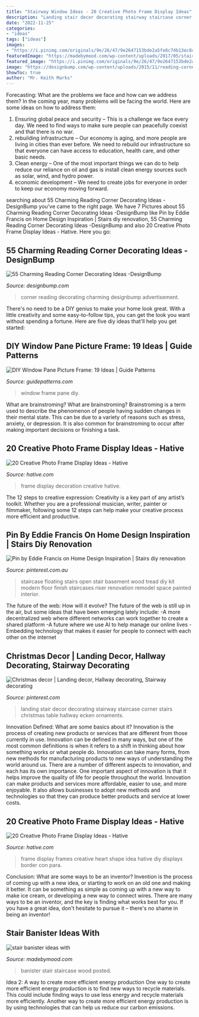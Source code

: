 ```yaml
---
title: "Stairway Window Ideas - 20 Creative Photo Frame Display Ideas"
description: "Landing stair decor decorating stairway staircase corner stairs christmas table hallway ecken ornaments"
date: "2022-11-25"
categories:
- "ideas"
tags: ["ideas"]
images:
- "https://i.pinimg.com/originals/9e/26/47/9e2647153bde2a5fe8c74b13ec8c014c.jpg"
featuredImage: "https://madebymood.com/wp-content/uploads/2017/05/stair-banister-ideas-with-.jpg"
featured_image: "https://i.pinimg.com/originals/9e/26/47/9e2647153bde2a5fe8c74b13ec8c014c.jpg"
image: "https://designbump.com/wp-content/uploads/2015/11/reading-corner-nook15.jpg"
ShowToc: true
author: "Mr. Keith Marks"
---
```



Forecasting: What are the problems we face and how can we address them?
In the coming year, many problems will be facing the world. Here are some ideas on how to address them: 
1. Ensuring global peace and security – This is a challenge we face every day. We need to find ways to make sure people can peacefully coexist and that there is no war. 
2. rebuilding infrastructure – Our economy is aging, and more people are living in cities than ever before. We need to rebuild our infrastructure so that everyone can have access to education, health care, and other basic needs. 
3. Clean energy – One of the most important things we can do to help reduce our reliance on oil and gas is install clean energy sources such as solar, wind, and hydro power. 
4. economic development – We need to create jobs for everyone in order to keep our economy moving forward.

	

		
searching about 55 Charming Reading Corner Decorating Ideas -DesignBump you've came to the right page. We have 7 Pictures about 55 Charming Reading Corner Decorating Ideas -DesignBump like Pin by Eddie Francis on Home Design Inspiration | Stairs diy renovation, 55 Charming Reading Corner Decorating Ideas -DesignBump and also 20 Creative Photo Frame Display Ideas - Hative. Here you go:
		
    
## 55 Charming Reading Corner Decorating Ideas -DesignBump

<img loading=lazy src="https://designbump.com/wp-content/uploads/2015/11/reading-corner-nook15.jpg" onerror="this.onerror=null;this.src='https://tse1.mm.bing.net/th?id=OIP.jMiaANAbVp8b259YGktSxAHaLG&amp;pid=15.1';" alt="55 Charming Reading Corner Decorating Ideas -DesignBump">

_Source: designbump.com_

>corner reading decorating charming designbump advertisement. 

	

There's no need to be a DIY genius to make your home look great. With a little creativity and some easy-to-follow tips, you can get the look you want without spending a fortune. Here are five diy ideas that'll help you get started:  

    
## DIY Window Pane Picture Frame: 19 Ideas | Guide Patterns

<img loading=lazy src="http://www.guidepatterns.com/wp-content/uploads/2016/02/Window-Picture-Frame.jpg" onerror="this.onerror=null;this.src='https://tse1.mm.bing.net/th?id=OIP.QhAspvQ_zOkhSAZuKNSRWAHaE8&amp;pid=15.1';" alt="DIY Window Pane Picture Frame: 19 Ideas | Guide Patterns">

_Source: guidepatterns.com_

>window frame pane diy. 

	

What are brainstroming?
What are brainstroming? Brainstroming is a term used to describe the phenomenon of people having sudden changes in their mental state. This can be due to a variety of reasons such as stress, anxiety, or depression. It is also common for brainstroming to occur after making important decisions or finishing a task.

    
## 20 Creative Photo Frame Display Ideas - Hative

<img loading=lazy src="https://hative.com/wp-content/uploads/2014/08/photo-frame-ideas/15-stairwell-photo-wall-decoration.jpg" onerror="this.onerror=null;this.src='https://tse1.mm.bing.net/th?id=OIP.DDzoKH5ls5A57y_QTRu71AHaLH&amp;pid=15.1';" alt="20 Creative Photo Frame Display Ideas - Hative">

_Source: hative.com_

>frame display decoration creative hative. 

	

The 12 steps to creative expression:
Creativity is a key part of any artist’s toolkit. Whether you are a professional musician, writer, painter or filmmaker, following some 12 steps can help make your creative process more efficient and productive.

    
## Pin By Eddie Francis On Home Design Inspiration | Stairs Diy Renovation

<img loading=lazy src="https://i.pinimg.com/originals/9e/26/47/9e2647153bde2a5fe8c74b13ec8c014c.jpg" onerror="this.onerror=null;this.src='https://tse3.mm.bing.net/th?id=OIP.UeuWJQ_Krk9oa-pYGLT0YAHaJ6&amp;pid=15.1';" alt="Pin by Eddie Francis on Home Design Inspiration | Stairs diy renovation">

_Source: pinterest.com.au_

>staircase floating stairs open stair basement wood tread diy kit modern floor finish staircases riser renovation remodel space painted interior. 

	

The future of the web: How will it evolve?
The future of the web is still up in the air, but some ideas that have been emerging lately include: 
-A more decentralized web where different networks can work together to create a shared platform 
-A future where we use AI to help manage our online lives 
-Embedding technology that makes it easier for people to connect with each other on the internet

    
## Christmas Decor | Landing Decor, Hallway Decorating, Stairway Decorating

<img loading=lazy src="https://i.pinimg.com/originals/78/01/f1/7801f19fe2ad08aeb0b1bd1719b87ed5.jpg" onerror="this.onerror=null;this.src='https://tse2.mm.bing.net/th?id=OIP.xX2EFQNUUKGBfpNP9Rd97wHaJ4&amp;pid=15.1';" alt="Christmas decor | Landing decor, Hallway decorating, Stairway decorating">

_Source: pinterest.com_

>landing stair decor decorating stairway staircase corner stairs christmas table hallway ecken ornaments. 

	

Innovation Defined: What are some basics about it?
Innovation is the process of creating new products or services that are different from those currently in use. Innovation can be defined in many ways, but one of the most common definitions is when it refers to a shift in thinking about how something works or what people do. Innovation can take many forms, from new methods for manufacturing products to new ways of understanding the world around us. There are a number of different aspects to innovation, and each has its own importance.
One important aspect of innovation is that it helps improve the quality of life for people throughout the world. Innovation can make products and services more affordable, easier to use, and more enjoyable. It also allows businesses to adopt new methods and technologies so that they can produce better products and service at lower costs.

    
## 20 Creative Photo Frame Display Ideas - Hative

<img loading=lazy src="http://hative.com/wp-content/uploads/2014/08/photo-frame-ideas/9-heart-shape-photo-frames-on-wall.jpg" onerror="this.onerror=null;this.src='https://tse3.mm.bing.net/th?id=OIP.sVm0esjJEpLN_7M630sUmAHaLI&amp;pid=15.1';" alt="20 Creative Photo Frame Display Ideas - Hative">

_Source: hative.com_

>frame display frames creative heart shape idea hative diy displays border con para. 

	

Conclusion: What are some ways to be an inventor?
Invention is the process of coming up with a new idea, or starting to work on an old one and making it better. It can be something as simple as coming up with a new way to make ice cream, or developing a new way to connect wires. There are many ways to be an inventor, and the key is finding what works best for you. If you have a great idea, don't hesitate to pursue it – there's no shame in being an inventor!

    
## Stair Banister Ideas With

<img loading=lazy src="https://madebymood.com/wp-content/uploads/2017/05/stair-banister-ideas-with-.jpg" onerror="this.onerror=null;this.src='https://tse1.mm.bing.net/th?id=OIP.RODykzKrquSS0HjKnuMS9QHaLH&amp;pid=15.1';" alt="stair banister ideas with">

_Source: madebymood.com_

>banister stair staircase wood posted. 

	

Idea 2: A way to create more efficient energy production
One way to create more efficient energy production is to find new ways to recycle materials. This could include finding ways to use less energy and recycle materials more efficiently. Another way to create more efficient energy production is by using technologies that can help us reduce our carbon emissions.

